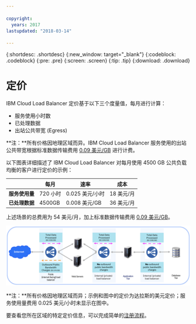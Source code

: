 ```yaml
---

copyright:
  years: 2017
lastupdated: "2018-03-14"

---
```


{:shortdesc: .shortdesc}
{:new_window: target="_blank"}
{:codeblock: .codeblock}
{:pre: .pre}
{:screen: .screen}
{:tip: .tip}
{:download: .download}


# 定价

IBM Cloud Load Balancer 定价基于以下三个度量值，每月进行计算：

* 服务使用小时数
* 已处理数据
* 出站公共带宽 (Egress)

**注：**所有价格因地理区域而异。IBM Cloud Load Balancer 服务使用的出站公共带宽根据标准数据传输费用 [0.09 美元/GB](https://www.ibm.com/cloud/bandwidth) 进行计费。

以下图表详细描述了 IBM Cloud Load Balancer 对每月使用 4500 GB 公共负载均衡的客户进行定价的示例：

| | 每月| 速率 | 成本|
| ------------- | ------------- | ------------- | ------------- |
| **服务使用量** | 720 小时|0.025 美元/小时|18 美元/月|
| **已处理数据** | 4500GB | 0.008 美元/GB |36 美元/月|

上述场景的总费用为 54 美元/月，加上标准数据传输费用 [0.09 美元/GB](https://www.ibm.com/cloud/bandwidth)。

![定价](./images/pricing.png)


**注：**所有价格因地理区域而异；示例和图中的定价为达拉斯的美元定价；服务使用量费用 0.025 美元/小时未显示在图中。

要查看您所在区域的特定定价信息，可以完成简单的[注册流程](https://console.bluemix.net/catalog/infrastructure/load-balancer-group)。
